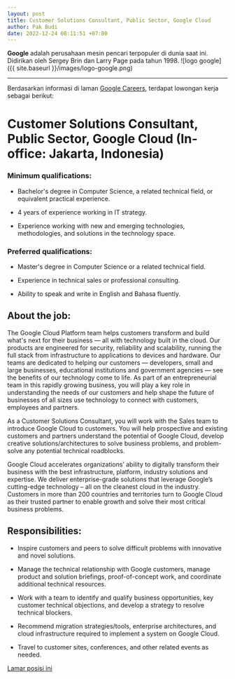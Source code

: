 ```yaml
---
layout: post
title: Customer Solutions Consultant, Public Sector, Google Cloud
author: Pak Budi
date: 2022-12-24 08:11:51 +07:00
---
```


**Google** adalah perusahaan mesin pencari terpopuler di dunia saat ini. Didirikan oleh Sergey Brin dan Larry Page pada tahun 1998.
![logo google]({{ site.baseurl }}/images/logo-google.png)

---

Berdasarkan informasi di laman [Google Careers](https://careers.google.com/), terdapat lowongan kerja sebagai berikut:

# Customer Solutions Consultant, Public Sector, Google Cloud (In-office: Jakarta, Indonesia)

### Minimum qualifications:

* Bachelor's degree in Computer Science, a related technical field, or equivalent practical experience.

* 4 years of experience working in IT strategy.

* Experience working with new and emerging technologies, methodologies, and solutions in the technology space.

### Preferred qualifications:

* Master's degree in Computer Science or a related technical field.

* Experience in technical sales or professional consulting.

* Ability to speak and write in English and Bahasa fluently.

## About the job:

The Google Cloud Platform team helps customers transform and build what's next for their business — all with technology built in the cloud. Our products are engineered for security, reliability and scalability, running the full stack from infrastructure to applications to devices and hardware. Our teams are dedicated to helping our customers — developers, small and large businesses, educational institutions and government agencies — see the benefits of our technology come to life. As part of an entrepreneurial team in this rapidly growing business, you will play a key role in understanding the needs of our customers and help shape the future of businesses of all sizes use technology to connect with customers, employees and partners.

As a Customer Solutions Consultant, you will work with the Sales team to introduce Google Cloud to customers. You will help prospective and existing customers and partners understand the potential of Google Cloud, develop creative solutions/architectures to solve business problems, and problem-solve any potential technical roadblocks.

Google Cloud accelerates organizations’ ability to digitally transform their business with the best infrastructure, platform, industry solutions and expertise. We deliver enterprise-grade solutions that leverage Google’s cutting-edge technology – all on the cleanest cloud in the industry. Customers in more than 200 countries and territories turn to Google Cloud as their trusted partner to enable growth and solve their most critical business problems.

## Responsibilities:

* Inspire customers and peers to solve difficult problems with innovative and novel solutions.

* Manage the technical relationship with Google customers, manage product and solution briefings, proof-of-concept work, and coordinate additional technical resources.

* Work with a team to identify and qualify business opportunities, key customer technical objections, and develop a strategy to resolve technical blockers.

* Recommend migration strategies/tools, enterprise architectures, and cloud infrastructure required to implement a system on Google Cloud.

* Travel to customer sites, conferences, and other related events as needed.

<div class="apply"><a href="https://careers.google.com/jobs/results/94180614044820166-customer-solutions-consultant-public-sector-google-cloud/?hl=en&jlo=en-US&location=Jakarta,%20Indonesia">Lamar posisi ini</a></div>
